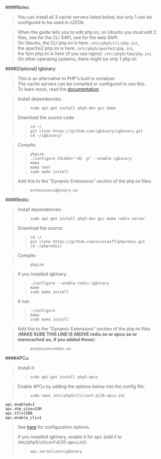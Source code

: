 ####Notes:

>You can install all 3 cache servers listed below, but only 1 can be configured to be used in nZEDb.  

>When the guide tells you to edit php.ini, on Ubuntu you must edit 2 files, one for the CLI SAPI, one for the web SAPI.  
>On Ubuntu, the CLI php.ini is here: `/etc/php5/cli/php.ini`,  
>the apache2 php.ini is here: `/etc/php5/apache2/php.ini`,  
>the fpm php.ini is here (if you use nginx): `/etc/php5/fpm/php.ini`  
>On other operating systems, there might be only 1 php.ini

####[Optional] Igbinary:
>This is an alternative to PHP's built in serializer.  
>The cache servers can be compiled or configured to use this.  
>To learn more, read the [documentation](https://github.com/igbinary/igbinary/blob/master/README.md).

>Install dependencies:
>>`sudo apt-get install php5-dev gcc make`

>Download the source code:
>>`cd ~/`  
>>`git clone https://github.com/igbinary/igbinary.git`  
>>`cd ~/igbinary/`

>Compile:
>>`phpize`  
>>`./configure CFLAGS="-O2 -g" --enable-igbinary`  
>>`make`  
>>`make test`  
>>`sudo make install`

>Add this to the "Dynamic Extensions" section of the php.ini files:
>>`extension=igbinary.so`

####Redis:
>Install dependencies:
>>`sudo apt-get install php5-dev gcc make redis-server`

>Download the source:
>>`cd ~/`  
>>`git clone https://github.com/nicolasff/phpredis.git`  
>>`cd ~/phpredis/`

>Compile:
>>`phpize`

>If you installed igbinary:
>>`./configure --enable-redis-igbinary`  
>>`make`  
>>`sudo make install`

>If not:
>>`./configure`  
>>`make`  
>>`sudo make install`

>Add this to the "Dynamic Extensions" section of the php.ini files (**MAKE SURE THIS LINE IS ABOVE redis.so or apcu.so or memcached.so, if you added those**):
>>`extension=redis.so`

####APCu:
>Install it:
>>`sudo apt-get install php5-apcu`

>Enable APCu by adding the options below into the config file:
>>`sudo nano /etc/php5/cli/conf.d/20-apcu.ini`

    apc.enabled=1
    apc.shm_size=32M
    apc.ttl=7200
    apc.enable_cli=1

>See [here](https://php.net/manual/en/apc.configuration.php) for configuration options.

>If you installed igbinary, enable it for apc (add it to /etc/php5/cli/conf.d/20-apcu.ini):
>>`apc.serializer=igbinary`
